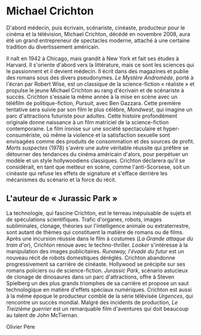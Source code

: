 # Michael Crichton

D'abord médecin, puis écrivain, scénariste, cinéaste, producteur pour le cinéma et la télévision, Michael Crichton, décédé en novembre 2008, aura été un grand entrepreneur de spectacles moderne, attaché à une certaine tradition du divertissement américain.

Il naît en 1942 à Chicago, mais grandit à New York et fait ses études à Harvard. Il s'oriente d'abord vers la littérature, mais ce sont les sciences qui le passionnent et il devient médecin. Il écrit dans des magazines et publie des romans sous des divers pseudonymes. *Le Mystère Andromède*, porté à l'écran par Robert Wise, est un classique de la science-fiction «&nbsp;réaliste&nbsp;» et propulse le jeune Michael Crichton au rang d'écrivain et de scénariste à succès. Crichton s'essaie la même année à la mise en scène avec un téléfilm de politique-fiction, *Pursuit*, avec Ben Gazzara. Cette première tentative sera suivie par son film le plus célèbre, *Mondwest*, qui imagine un parc d'attractions futuriste pour adultes. Cette histoire profondément originale donne naissance à un film matriciel de la science-fiction contemporaine. Le film ironise sur une société spectaculaire et hyper-consumériste, où même la violence et la satisfaction sexuelle sont envisagées comme des produits de consommation et des sources de profit. *Morts suspectes* (1978) s'avère une autre véritable réussite qui préfère se détourner des tendances du cinéma américain d'alors, pour perpétuer un modèle et un style hollywoodiens classiques. Crichton déclarera qu'il se considérait, en tant que metteur en scène, comme l'anti-Scorsese, soit un cinéaste qui refuse les effets de signature et s'efface derrière les mécanismes du scénario et la force du récit.

## L'auteur de «&nbsp;Jurassic Park&nbsp;»

La technologie, qui fascine Crichton, est le terreau inépuisable de sujets et de spéculations scientifiques. Trafic d'organes, robots, images subliminales, clonage, théories sur l'intelligence animale ou extraterrestre, sont autant de thèmes qui constituent la matière de romans ou de films. Après une incursion réussie dans le film à costumes (*La Grande attaque du train d'or*), Crichton renoue avec le techno-thriller. *Looker* s'intéresse à la manipulation des images publicitaires. *Runaway, l'évadé du futur* est un nouveau récit de robots domestiques déréglés. Crichton abandonne progressivement sa carrière de cinéaste. Hollywood se précipite sur ses romans policiers ou de science-fiction. *Jurassic Park*, scénario astucieux de clonage de dinosaures dans un parc d'attractions, offre à Steven Spielberg un des plus grands triomphes de sa carrière et propose un saut technologique en matière d'effets spéciaux numériques. Crichton est aussi à la même époque le producteur comblé de la série télévisée *Urgences*, qui rencontre un succès mondial. Malgré des incidents de production, *Le Treizième guerrier* est un remarquable film d'aventures qui doit beaucoup au talent de John McTiernan.

Olivier Père